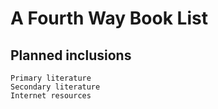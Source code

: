 # A Fourth Way Book List
Planned inclusions
------------------
    Primary literature
    Secondary literature
    Internet resources
